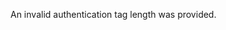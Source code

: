 <!-- YAML
added: v15.0.0
-->

An invalid authentication tag length was provided.

<a id="ERR_CRYPTO_JOB_INIT_FAILED"></a>
